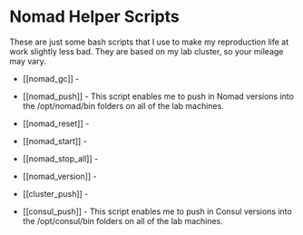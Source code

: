 # Nomad Helper Scripts


These are just some bash scripts that I use to make my reproduction life at work slightly less bad.  They are based on my lab cluster, so your mileage may vary.


 * [[nomad_gc]] -
 * [[nomad_push]] - This script enables me to push in Nomad versions into the /opt/nomad/bin folders on all of the lab machines.
 * [[nomad_reset]] - 
 * [[nomad_start]] - 
 * [[nomad_stop_all]] - 
 * [[nomad_version]] - 


 * [[cluster_push]] - 
 * [[consul_push]] - This script enables me to push in Consul versions into the /opt/consul/bin folders on all of the lab machines.